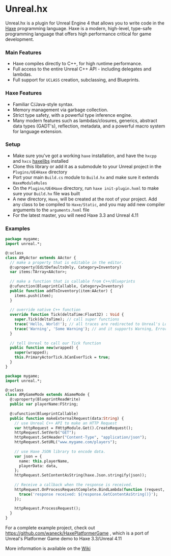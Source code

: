 # Unreal.hx

Unreal.hx is a plugin for Unreal Engine 4 that allows you to write code in the [Haxe](http://haxe.org/) programming language. Haxe is a modern, high-level, type-safe programming language that offers high performance critical for game development.

### Main Features
- Haxe compiles directly to C++, for high runtime performance.
- Full access to the entire Unreal C++ API - including delegates and lambdas.
- Full support for `UCLASS` creation, subclassing, and Blueprints.

### Haxe Features
- Familiar C/Java-style syntax.
- Memory management via garbage collection.
- Strict type safety, with a powerful type inference engine.
- Many modern features such as lambdas/closures, generics, abstract data types (GADT's), reflection, metadata, and a powerful macro system for language extension.

### Setup

* Make sure you've got a working `haxe` installation, and have the `hxcpp` and `hxcs` [haxelibs](http://haxe.org/manual/haxelib-using.html) installed
* Clone this library or add it as a submodule to your Unreal project in the `Plugins/UE4Haxe` directory
* Port your main `Build.cs` module to `Build.hx` and make sure it extends `HaxeModuleRules`
* On the `Plugins/UE4Haxe` directory, run `haxe init-plugin.hxml` to make sure your `Build.hx` file was built
* A new directory, `Haxe`, will be created at the root of your project. Add any class to be compiled to `Haxe/Static`, and you may add new compiler arguments to the `arguments.hxml` file
* For the latest master, you will need Haxe 3.3 and Unreal 4.11 

### Examples

```haxe
package mygame;
import unreal.*;

@:uclass
class AMyActor extends AActor {
  // make a property that is editable in the editor.
  @:uproperty(EditDefaultsOnly, Category=Inventory)
  var items:TArray<AActor>;
  
  // make a function that is callable from C++/Blueprints
  @:ufunction(BlueprintCallable, Category=Inventory)
  public function addToInventory(item:AActor) {
    items.push(item);
  }
  
  // override native C++ function
  override function Tick(deltaTime:Float32) : Void {
    super.Tick(deltaTime); // call super functions
    trace('Hello, World!'); // all traces are redirected to Unreal's Log
    trace('Warning', 'Some Warning'); // and it supports Warning, Error and Fatal as well
  }
  
  // tell Unreal to call our Tick function
  public function new(wrapped) {
    super(wrapped);
    this.PrimaryActorTick.bCanEverTick = true;
  }
}
```


```haxe
package mygame;
import unreal.*;

@:uclass
class AMyGameMode extends AGameMode {
  @:uproperty(BlueprintReadWrite)
  public var playerName:FString;
  
  @:ufunction(BlueprintCallable)
  public function makeExternalRequest(data:String) {
    // use Unreal C++ API to make an HTTP Request
    var httpRequest = FHttpModule.Get().CreateRequest();
    httpRequest.SetVerb("GET");
    httpRequest.SetHeader("Content-Type", "application/json");
    httpRequest.SetURL("www.mygame.com/players");
    
    // use Haxe JSON library to encode data.
    var json = {
      name: this.playerName,
      playerData: data,
    };
    httpRequest.SetContentAsString(haxe.Json.stringify(json));
    
    // Receive a callback when the response is received.
    httpRequest.OnProcessRequestComplete.BindLambda(function (request, response, success) {
      trace('response received: ${response.GetContentAsString()}');
    });
    
    httpRequest.ProcessRequest();
  }
}
```

For a complete example project, check out https://github.com/waneck/HaxePlatformerGame , which is a port of Unreal's Platformer Game demo to Haxe 3.3/Unreal 4.11

More information is available on the [Wiki](https://github.com/proletariatgames/ue4hx/wiki)
